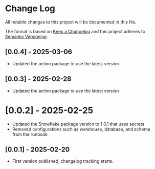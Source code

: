 # Change Log

All notable changes to this project will be documented in this file.

The format is based on [Keep a Changelog](https://keepachangelog.com/)
and this project adheres to [Semantic Versioning](https://semver.org/).

## [0.0.4] - 2025-03-06

- Updated the action package to use the latest version

## [0.0.3] - 2025-02-28

- Updated the action package to use the latest version

# [0.0.2] - 2025-02-25

- Updated the Snowflake package version to 1.0.1 that uses secrets
- Removed configurations such as warehouse, database, and schema from the runbook

## [0.0.1] - 2025-02-20

- First version published, changelog tracking starts.
